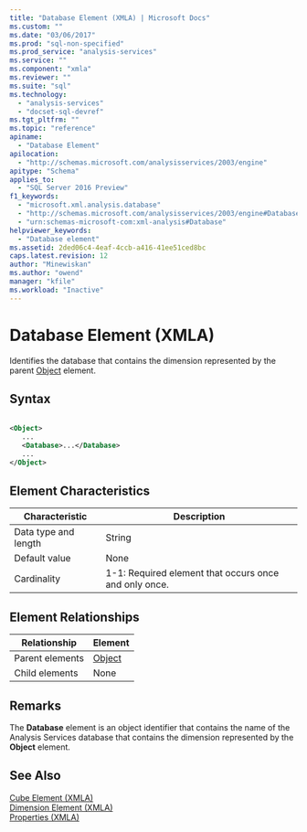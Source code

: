 ```yaml
---
title: "Database Element (XMLA) | Microsoft Docs"
ms.custom: ""
ms.date: "03/06/2017"
ms.prod: "sql-non-specified"
ms.prod_service: "analysis-services"
ms.service: ""
ms.component: "xmla"
ms.reviewer: ""
ms.suite: "sql"
ms.technology: 
  - "analysis-services"
  - "docset-sql-devref"
ms.tgt_pltfrm: ""
ms.topic: "reference"
apiname: 
  - "Database Element"
apilocation: 
  - "http://schemas.microsoft.com/analysisservices/2003/engine"
apitype: "Schema"
applies_to: 
  - "SQL Server 2016 Preview"
f1_keywords: 
  - "microsoft.xml.analysis.database"
  - "http://schemas.microsoft.com/analysisservices/2003/engine#Database"
  - "urn:schemas-microsoft-com:xml-analysis#Database"
helpviewer_keywords: 
  - "Database element"
ms.assetid: 2ded06c4-4eaf-4ccb-a416-41ee51ced8bc
caps.latest.revision: 12
author: "Minewiskan"
ms.author: "owend"
manager: "kfile"
ms.workload: "Inactive"
---
```

# Database Element (XMLA)
  Identifies the database that contains the dimension represented by the parent [Object](../../../analysis-services/xmla/xml-elements-properties/object-element-dimension-xmla.md) element.  
  
## Syntax  
  
```xml  
  
<Object>  
   ...  
   <Database>...</Database>  
   ...  
</Object>  
```  
  
## Element Characteristics  
  
|Characteristic|Description|  
|--------------------|-----------------|  
|Data type and length|String|  
|Default value|None|  
|Cardinality|1-1: Required element that occurs once and only once.|  
  
## Element Relationships  
  
|Relationship|Element|  
|------------------|-------------|  
|Parent elements|[Object](../../../analysis-services/xmla/xml-elements-properties/object-element-dimension-xmla.md)|  
|Child elements|None|  
  
## Remarks  
 The **Database** element is an object identifier that contains the name of the Analysis Services database that contains the dimension represented by the **Object** element.  
  
## See Also  
 [Cube Element &#40;XMLA&#41;](../../../analysis-services/xmla/xml-elements-properties/cube-element-xmla.md)   
 [Dimension Element &#40;XMLA&#41;](../../../analysis-services/xmla/xml-elements-properties/dimension-element-xmla.md)   
 [Properties &#40;XMLA&#41;](../../../analysis-services/xmla/xml-elements-properties/xml-elements-properties.md)  
  
  

